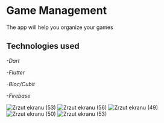<h1>Game Management</h1>

The app will help you organize your games


<h2>Technologies used</h2>

<p><em>-Dart</p></em>
<p><em>-Flutter</p></em>
<p><em>-Bloc/Cubit</p></em>
<p><em>-Firebase</p></em>

![Zrzut ekranu (53)](https://user-images.githubusercontent.com/119433777/223503100-34c554a1-2ae7-4647-a750-c86dcf3533ba.png)
![Zrzut ekranu (56)](https://user-images.githubusercontent.com/119433777/223503146-ef2bda86-d535-4b53-bc2b-b4cf24879a87.png)
![Zrzut ekranu (49)](https://user-images.githubusercontent.com/119433777/223276128-e96783c3-d983-4d7a-9c6b-d7e3c2e23dfd.png)
![Zrzut ekranu (50)](https://user-images.githubusercontent.com/119433777/223276132-f0329890-101a-41c7-a5c0-e15ab90e13e6.png)
![Zrzut ekranu (53)](https://user-images.githubusercontent.com/119433777/223276138-86da1681-1913-41db-8658-52d59c824ef7.png)

